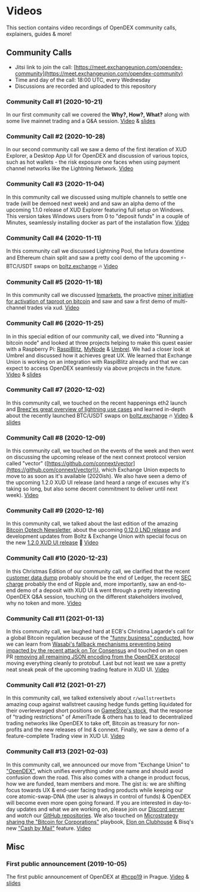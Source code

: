 # Videos

This section contains video recordings of OpenDEX community calls, explainers, guides & more!

## Community Calls

* Jitsi link to join the call: [https://meet.exchangeunion.com/opendex-community](https://meet.exchangeunion.com/opendex-community)
* Time and day of the call: 18:00 UTC, every Wednesday
* Discussions are recorded and uploaded to this repository

### Community Call \#1 \(2020-10-21\)

In our first community call we covered the **Why?, How?, What?** along with some live mainnet trading and a Q&A session. [Video](https://youtu.be/mGumdYAjDkY) & [slides](https://github.com/opendexnetwork/opendex/tree/a71f23607cb23561eebce420de5d1d1a2f1e6516/slides/20201021_OpenDEX_Community_Call.pdf)

### Community Call \#2 \(2020-10-28\)

In our second community call we saw a demo of the first iteration of XUD Explorer, a Desktop App UI for OpenDEX and discussion of various topics, such as hot wallets - the risk exposure one faces when using payment channel networks like the Lightning Network. [Video](https://youtu.be/rC7zlCSuVEc)

### Community Call \#3 \(2020-11-04\)

In this community call we discussed using multiple channels to settle one trade \(will be demoed next week\) and and saw an alpha demo of the upcoming 1.1.0 release of XUD Explorer featuring full setup on Windows. This version takes Windows users from 0 to "deposit funds" in a couple of Minutes, seamlessly installing docker as part of the installation flow. [Video](https://youtu.be/IBrVkzyCwb4)

### Community Call \#4 \(2020-11-11\)

In this community call we discussed Lightning Pool, the Infura downtime and Ethereum chain split and saw a pretty cool demo of the upcoming ⚡-BTC/USDT swaps on [boltz.exchange](https://boltz.exchange) 🔥 [Video](https://youtu.be/iNw5d1rZUqY)

### Community Call \#5 \(2020-11-18\)

In this community call we discussed [lnmarkets](https://lnmarkets.com), the proactive [miner initiative for activation of taproot on bitcoin](https://taprootactivation.com) and saw and saw a first demo of multi-channel trades via xud. [Video](https://youtu.be/tt_TYVft4dQ)

### Community Call \#6 \(2020-11-25\)

In in this special edition of our community call, we dived into "Running a bitcoin node" and looked at three projects helping to make this quest easier with a Raspberry Pi: [RaspiBlitz](https://raspiblitz.org/), [MyNode](https://mynodebtc.com/) & [Umbrel](https://getumbrel.com/). We had a closer look at Umbrel and discussed how it achieves great UX. We learned that Exchange Union is working on an integration with RaspiBlitz already and that we can expect to access OpenDEX seamlessly via above projects in the future. [Video](https://youtu.be/xi0sXZgG9NE) & [slides](https://github.com/opendexnetwork/opendex/tree/a71f23607cb23561eebce420de5d1d1a2f1e6516/slides/20201125_OpenDEX_Community_Call.pdf)

### Community Call \#7 \(2020-12-02\)

In this community call, we touched on the recent happenings eth2 launch and [Breez'es great overview of lightning use cases](https://medium.com/breez-technology/waypoints-on-the-road-to-lightnings-mass-adoption-88e4148a2c3c) and learned in-depth about the recently launched BTC/USDT swaps on [boltz.exchange](https://boltz.exchange) 🔥 [Video](https://youtu.be/_KbbTmMA8WM) & [slides](https://github.com/BoltzExchange/slides/blob/master/boltzopendex.pdf)

### Community Call \#8 \(2020-12-09\)

In this community call, we touched on the events of the week and then went on discussing the upcoming release of the next connext protocol version called "vector" \([https://github.com/connext/vector](https://github.com/connext/vector)\), which Exchange Union expects to move to as soon as it's available \(2020ish\). We also have seen a demo of the upcoming 1.2.0 XUD UI release \(and heard a range of excuses why it's taking so long, but also some decent commitment to deliver until next week\). [Video](https://youtu.be/oBoDNGI8f3w)

### Community Call \#9 \(2020-12-16\)

In this community call, we talked about the last edition of the amazing [Bitcoin Optech Newsletter](https://bitcoinops.org/en/newsletters/2020/12/16/), about the upcoming [0.12.0 LND release](https://github.com/lightningnetwork/lnd/releases/tag/v0.12.0-beta.rc1) and development updates from Boltz & Exchange Union with special focus on the new [1.2.0 XUD UI release](https://github.com/ExchangeUnion/xud-ui/releases/tag/v1.2.0) 🌈 [Video](https://youtu.be/QTx7U6fPe_k)

### Community Call \#10 \(2020-12-23\)

In this Christmas Edition of our community call, we clarified that the recent [customer data dump](https://www.ledger.com/message-ledgers-ceo-data-leak) probably should be the end of Ledger, the recent [SEC charge](https://www.sec.gov/news/press-release/2020-338) probably the end of Ripple and, more importantly, saw an end-to-end demo of a deposit with XUD UI & went through a pretty interesting OpenDEX Q&A session, touching on the different stakeholders involved, why no token and more. [Video](https://youtu.be/CFwnbgoMMBM)

### Community Call \#11 \(2021-01-13\)

In this community call, we laughed hard at ECB's Christina Lagarde's call for a global Bitcoin regulation because of the ["funny business" conducted](https://www.reuters.com/article/us-crypto-currency-ecb/ecbs-lagarde-calls-for-regulating-bitcoins-funny-business-idUSKBN29I1B1), how we can learn from [Wasabi's fallback mechanisms preventing being impacted by the recent attack on Tor Consensus](https://blog.wasabiwallet.io/wasabi-wallet-tor-consensus/) and touched on an open PR [removing all remaining JSON encoding from the OpenDEX protocol](https://github.com/ExchangeUnion/xud/pull/2061#pullrequestreview-567439995) moving everything cleanly to protobuf. Last but not least we saw a pretty neat sneak peak of the upcoming trading feature in XUD UI. [Video](https://youtu.be/CpeFQqFKksg)

### Community Call \#12 \(2021-01-27\)

In this community call, we talked extensively about `r/wallstreetbets` amazing coup against wallstreet causing hedge funds getting liquidated for their overleveraged short positions on [GameStop's stock](https://finance.yahoo.com/quote/GME), that the response of "trading restrictions" of AmeriTrade & others has to lead to decentralized trading networks like OpenDEX to take off, Bitcoin as treasury for non-profits and the new releases of lnd & connext. Finally, we saw a demo of a feature-complete Trading view in XUD UI. [Video](https://youtu.be/tL5FRf-QvH8)

### Community Call \#13 \(2021-02-03\)

In this community call, we announced our move from "Exchange Union" to ["OpenDEX"](https://opendex.network), which unifies everything under one name and should avoid confusion down the road. This also comes with a change in product focus, how we are funded, team members and more. The gist is: we are shifting focus towards UX & end-user facing trading products while keeping our core atomic-swap-DNA (the user is always in control of funds) & OpenDEX will become even more open going forward. If you are interested in day-to-day updates and what we are working on, please join our [Discord server](https://discord.gg/RnXFHpn) and *watch* our [GitHub repositories](https://github.com/opendexnetwork). We also touched on [Microstrategy sharing the "Bitcoin for Corporations"](https://www.microstrategy.com/en/resources/events/world-2021/bitcoin-summit) playbook, [Elon on Clubhouse](https://twitter.com/MMCrypto/status/1356131319424704513?s=09) & Bisq's new ["Cash by Mail"](https://bisq.wiki/Cash_by_mail) feature. [Video](https://youtu.be/Xha5l6t19Nk)

## Misc

### First public announcement \(2019-10-05\)

The first public announcement of OpenDEX at [\#hcpp19](https://opt-out.hcpp.cz/) in Prague. [Video](https://www.youtube.com/watch?v=euSr9A6tI90) & [slides](https://github.com/opendexnetwork/opendex/tree/a71f23607cb23561eebce420de5d1d1a2f1e6516/slides/20191005_hcpp19.pdf)

